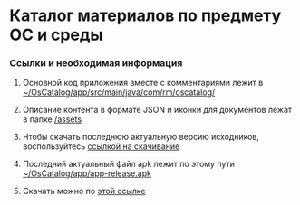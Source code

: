 # Каталог материалов по предмету ОС и среды

### Ссылки и необходимая информация

1. Основной код приложения вместе с комментариями лежит в [~/OsCatalog/app/src/main/java/com/rm/oscatalog/](https://github.com/alxrm/os-catalog-app/tree/master/app/src/main/java/com/rm/oscatalog)

2. Описание контента в формате JSON и иконки для документов лежат в папке [/assets](https://github.com/alxrm/os-catalog-app/tree/master/app/src/main/assets)

3. Чтобы скачать последнюю актуальную версию исходников, воспользуйтесь [ссылкой на скачивание](https://github.com/alxrm/os-catalog-app/archive/master.zip)

4. Последний актуальный файл apk лежит по этому пути [~/OsCatalog/app/app-release.apk](https://github.com/alxrm/os-catalog-app/tree/master/app)

5. Скачать можно по [этой ссылке](https://github.com/alxrm/os-catalog-app/blob/master/app/app-release.apk?raw=true)
